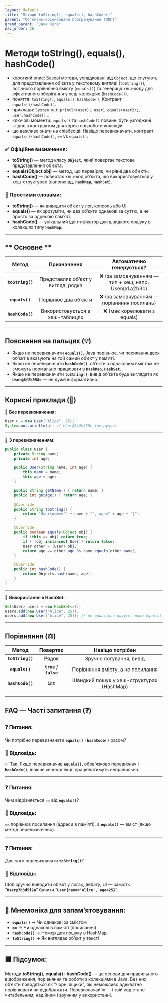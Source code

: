 ```yaml
---
layout: default
title: "Методи toString(), equals(), hashCode()"
parent: "Об'єктно-орієнтоване програмування (ООП)"
grand_parent: "Java Core"
nav_order: 26
---
```


# Методи toString(), equals(), hashCode()

*   короткий опис: Базові методи, успадковані від `Object`, що слугують для представлення об'єкта у текстовому вигляді (`toString()`), логічного порівняння вмісту (`equals()`) та генерації хеш-коду для ефективного зберігання у хеш-колекціях (`hashCode()`).
*   поняття: `toString()`, `equals()`, `hashCode()`, Контракт `equals()/hashCode()`.
*   приклади: `System.out.println(user);`, `user1.equals(user2);`, `user.hashCode();`.
*   ключові моменти: `equals()` та `hashCode()` повинні бути узгоджені згідно з контрактом для коректної роботи колекцій.
*   що важливо знати на співбесіді: Навіщо перевизначати, контракт `equals()/hashCode()`, `==` vs `equals()`.

### **✅ Офіційне визначення:**

* **toString()** — метод класу **`Object`**, який повертає текстове представлення об’єкта.
* **equals(Object obj)** — метод, що перевіряє, чи рівні два об’єкти.
* **hashCode()** — повертає хеш-код об’єкта, що використовується у хеш-структурах (наприклад, **`HashMap`**, **`HashSet`**).

### **🧠 Простими словами:**

* **toString()** — як виводити об’єкт у лог, консоль або UI.
* **equals()** — як зрозуміти, чи два об’єкти однакові за суттю, а не просто за адресою пам’яті.
* **hashCode()** — унікальний ідентифікатор для швидкого пошуку в колекціях типу **`HashMap`**.

---

## ** Основне **


| Метод | Призначення | Автоматично генерується? |
| :---: | :---: | :---: |
| **`toString()`** | Представляє об’єкт у вигляді рядка | ❌ (за замовчуванням — тип \+ хеш, напр. User@1a2b3c) |
| **`equals()`** | Порівнює два об’єкти | ❌ (за замовчуванням — порівняння посилань) |
| **`hashCode()`** | Використовується в хеш-таблицях | ❌ (має корелювати з equals) |

---

## **Пояснення на пальцях (💡)**

* Якщо не перевизначити **`equals()`**, Java порівнює, чи посилання двох об’єктів вказують на той самий об’єкт у пам’яті.
* Якщо не перевизначити **`hashCode()`**, об’єкти з однаковим вмістом не зможуть нормально працювати в **`HashMap`**, **`HashSet`**.
* Якщо не перевизначити **`toString()`**, вивід об’єкта буде виглядати як **`User@6f2b958e`** — не дуже інформативно.

---

## **Корисні приклади (🧪)**

🔹 **Без перевизначення:**

```java
User u = new User("Alice", 25);
System.out.println(u); // User@6f2b958e (незручно)
```

---

🔹 **З перевизначенням:**

```java
public class User {
    private String name;
    private int age;

    public User(String name, int age) {
        this.name = name;
        this.age = age;
    }

    public String getName() { return name; }
    public int getAge() { return age; }

    @Override
    public String toString() {
        return "User{name='" + name + "', age=" + age + "}";
    }

    @Override
    public boolean equals(Object obj) {
        if (this == obj) return true;
        if (!(obj instanceof User)) return false;
        User other = (User) obj;
        return age == other.age && name.equals(other.name);
    }

    @Override
    public int hashCode() {
        return Objects.hash(name, age);
    }
}
```

---

🔹 **Використання в HashSet:**

```java
Set<User> users = new HashSet<>();
users.add(new User("Alice", 25));
users.add(new User("Alice", 25)); // не додасться вдруге, якщо equals() і hashCode() правильні
```

---

## **Порівняння (⚖️)**

| Метод | Повертає | Навіщо потрібен |
| :---: | :---: | :---: |
| **`toString()`** | Рядок | Зручне логування, вивід |
| **`equals()`** | **`true`** / **`false`** | Порівняння вмісту, а не посилання |
| **`hashCode()`** | **`int`** | Швидкий пошук у хеш-структурах (HashMap) |

---

## **FAQ — Часті запитання (❓)**

### **❓ Питання:**

 Чи потрібно перевизначати **`equals()`** і **`hashCode()`** разом?  
### **💬 Відповідь:**

 ✅ Так. Якщо перевизначив **`equals()`**, обов’язково перевизнач і **`hashCode()`**, інакше хеш-колекції працюватимуть неправильно.

---

### **❓ Питання:**

 Чим відрізняється **`==`** від **`equals()`**?  
### **💬 Відповідь:**

 **`==`** порівнює посилання (адреси в пам’яті), а **`equals()`** — вміст (якщо метод перевизначено).

---

### **❓ Питання:**

 Для чого перевизначати **`toString()`**?  
### **💬 Відповідь:**

 Щоб зручно виводити об’єкт у логах, дебагу, UI — замість “**`User@7b3d5f2a`**” бачити “**`User{name='Alice', age=25}`**”.

---

## **🧠 Мнемоніка для запам’ятовування:**

* **`equals()`** -> Чи однакові за змістом
* **`==`** -> Чи однакові в пам’яті (посилання)
* **`hashCode()`** -> Номер для пошуку в HashMap
* **`toString()`** -> Як виглядає об’єкт у тексті

---

## **🟩 Підсумок:**

Методи **toString()**, **equals()** і **hashCode()** — це основи для правильного відображення, порівняння та роботи з колекціями в Java. Без них об’єкти поводяться як "чорні ящики", які неможливо адекватно порівнювати чи відображати. Перевизначай їх — і твій код стане читабельним, надійним і зручним у використанні.